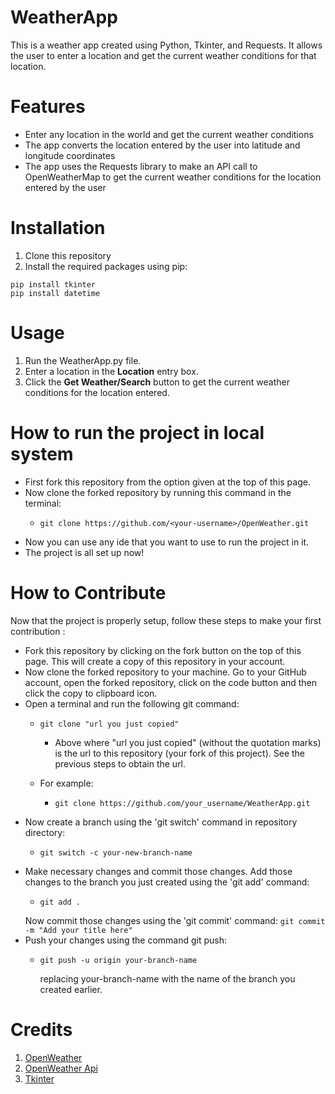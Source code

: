 # WeatherApp

This is a weather app created using Python, Tkinter, and Requests. It allows the user to enter a location and get the current weather conditions for that location.

# Features

- Enter any location in the world and get the current weather conditions
- The app  converts the location entered by the user into latitude and longitude coordinates
- The app uses the Requests library to make an API call to OpenWeatherMap to get the current weather conditions for the location entered by the user

# Installation

1. Clone this repository 
2. Install the required packages using pip:
```shell
pip install tkinter
pip install datetime
```

# Usage

1. Run the WeatherApp.py file.
2. Enter a location in the **Location** entry box.
3. Click the **Get Weather/Search** button to get the current weather conditions for the location entered.

# How to run the project in local system
- First fork this repository from the option given at the top of this page.
- Now clone the forked repository by running this command in the terminal:
  - ```
    git clone https://github.com/<your-username>/OpenWeather.git
    ``` 
- Now you can use any ide that you want to use to run the project in it.
- The project is all set up now!

# How to Contribute
Now that the project is properly setup, follow these steps to make your first contribution :
- Fork this repository by clicking on the fork button on the top of this page. This will create a copy of this repository in your account.
- Now clone the forked repository to your machine. Go to your GitHub account, open the forked repository, click on the code button and then click the copy to clipboard icon.
- Open a terminal and run the following git command:
  - ```
    git clone "url you just copied"
    ```
    - Above where "url you just copied" (without the quotation marks) is the url to this repository (your fork of this project). See the previous steps to obtain the url.
      
  - For example:
    - ```
      git clone https://github.com/your_username/WeatherApp.git
      ```
- Now create a branch using the 'git switch' command in repository directory:
  -   ```
      git switch -c your-new-branch-name
      ```
- Make necessary changes and commit those changes. Add those changes to the branch you just created using the 'git add' command:
  -   ```
      git add .
      ```
    Now commit those changes using the 'git commit' command:
      ```
      git commit -m "Add your title here"
      ```
- Push your changes using the command git push:
  -   ```
      git push -u origin your-branch-name
      ```
      replacing your-branch-name with the name of the branch you created earlier.


# Credits

1. [OpenWeather](https://openweathermap.org/)
2. [OpenWeather Api](https://openweathermap.org/api)
3. [Tkinter](https://docs.python.org/3/library/tkinter.html)
